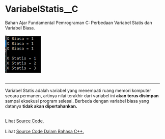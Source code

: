 # VariabelStatis__C
Bahan Ajar Fundamental Pemrograman C: Perbedaan Variabel Statis dan Variabel Biasa.<br><br>
<img src="https://github.com/RizkyKhapidsyah/VariabelStatis__C/blob/master/Results/001.PNG"><br><br>
 
 ---
 Variabel Statis adalah variabel yang menempati ruang memori komputer secara permanen, artinya nilai terakhir dari variabel
 ini <b>akan terus disimpan</b> sampai eksekusi program selesai. Berbeda dengan variabel biasa yang datanya <b>tidak akan 
 dipertahankan.</b><br><br>
 
 Lihat <a href="https://github.com/RizkyKhapidsyah/VariabelStatis__C/blob/master/Source.c">Source Code.</a><br><br>
 Lihat <a href="https://github.com/RizkyKhapidsyah/VariabelStatis__CPP/blob/master/Source.cpp">Source Code Dalam Bahasa C++.</a>

